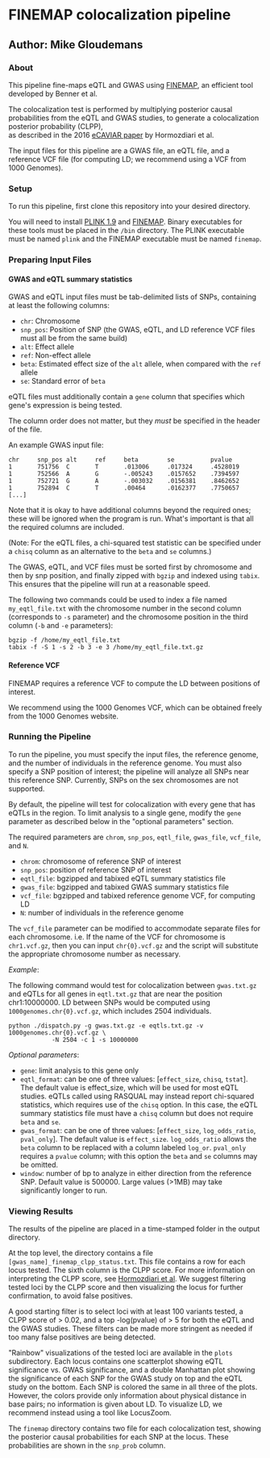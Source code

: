 # FINEMAP colocalization pipeline

## Author: Mike Gloudemans

### About

This pipeline fine-maps eQTL and GWAS using [FINEMAP](http://www.christianbenner.com/), an efficient tool developed by Benner et al.

The colocalization test is performed by multiplying posterior causal probabilities 
from the eQTL and GWAS studies, to generate a colocalization posterior probability (CLPP),  
as described in the 2016 [eCAVIAR paper](https://www.ncbi.nlm.nih.gov/pubmed/27866706) by Hormozdiari et al.

The input files for this pipeline are a GWAS file, an eQTL file, and a reference VCF file (for computing LD;
we recommend using a VCF from 1000 Genomes).

### Setup

To run this pipeline, first clone this repository into your desired directory.

You will need to install [PLINK 1.9](https://www.cog-genomics.org/plink2) and [FINEMAP](http://www.christianbenner.com/).
Binary executables for these tools must be placed in the `/bin` directory. The PLINK executable must be named `plink`
and the FINEMAP executable must be named `finemap`.

### Preparing Input Files

#### GWAS and eQTL summary statistics

GWAS and eQTL input files must be tab-delimited lists of SNPs, containing at least the following columns:

* `chr`: Chromosome
* `snp_pos`: Position of SNP (the GWAS, eQTL, and LD reference VCF files must all be from the same build)
* `alt`: Effect allele
* `ref`: Non-effect allele
* `beta`: Estimated effect size of the `alt` allele, when compared with the `ref` allele
* `se`: Standard error of `beta`

eQTL files must additionally contain a `gene` column that specifies which gene's expression
is being tested.

The column order does not matter, but they _must_ be specified in the header of the file.

An example GWAS input file:
```
chr     snp_pos alt     ref     beta        se          pvalue
1       751756  C       T       .013006     .017324     .4528019
1       752566  A       G       -.005243    .0157652    .7394597
1       752721  G       A       -.003032    .0156381    .8462652
1       752894  C       T       .00464      .0162377    .7750657
[...]
```

Note that it is okay to have additional columns beyond the required ones; these will be ignored when the program is run.
What's important is that all the required columns are included.

(Note: For the eQTL files, a chi-squared test statistic can be specified under a `chisq`
column as an alternative to the `beta` and `se` columns.)

The GWAS, eQTL, and VCF files must be sorted first by chromosome and then by snp position,
and finally zipped with `bgzip` and indexed using `tabix`. This ensures that the pipeline will run
at a reasonable speed.

The following two commands could be used to index a file named `my_eqtl_file.txt` with the chromosome number
in the second column (corresponds to `-s` parameter) and the chromosome position in the third column (`-b` and `-e` parameters):

```
bgzip -f /home/my_eqtl_file.txt
tabix -f -S 1 -s 2 -b 3 -e 3 /home/my_eqtl_file.txt.gz
```

#### Reference VCF

FINEMAP requires a reference VCF to compute the LD between positions of interest.

We recommend using the 1000 Genomes VCF, which can be obtained freely from the 1000 Genomes
website.


### Running the Pipeline

To run the pipeline, you must specify the input files, the reference genome, and the number
of individuals in the reference genome. You must also specify a SNP position of interest; the pipeline
will analyze all SNPs near this reference SNP. Currently, SNPs on the sex chromosomes are not supported.

By default, the pipeline will test for colocalization with every gene that has eQTLs in the region.
To limit analysis to a single gene, modify the `gene` parameter as described below in the "optional
parameters" section.

The required parameters are `chrom`, `snp_pos`, `eqtl_file`, `gwas_file`, `vcf_file`,  and `N`.

* `chrom`: chromosome of reference SNP of interest
* `snp_pos`: position of reference SNP of interest
* `eqtl_file`: bgzipped and tabixed eQTL summary statistics file
* `gwas_file`: bgzipped and tabixed GWAS summary statistics file
* `vcf_file`: bgzipped and tabixed reference genome VCF, for computing LD
* `N`: number of individuals in the reference genome

The `vcf_file` parameter can be modified to accommodate separate files for each chromosome.
i.e. If the name of the VCF for chromosome is `chr1.vcf.gz`, then you can input `chr{0}.vcf.gz`
and the script will substitute the appropriate chromosome number as necessary.



_Example_:

The following command would test for colocalization between `gwas.txt.gz` and eQTLs
for all genes in `eqtl.txt.gz` that are near the position chr1:10000000. LD between SNPs
would be computed using `1000genomes.chr{0}.vcf.gz`, which includes 2504 individuals.

```
python ./dispatch.py -g gwas.txt.gz -e eqtls.txt.gz -v 1000genomes.chr{0}.vcf.gz \
            -N 2504 -c 1 -s 10000000
```

_Optional parameters_:

* `gene`: limit analysis to this gene only
* `eqtl_format`: can be one of three values: [`effect_size`, `chisq`, `tstat`]. The default value is effect_size, which will be used for most eQTL studies. 
    eQTLs called using RASQUAL may instead report chi-squared statistics, which requires use of the `chisq` option. In this case, the eQTL summary statistics file
    must have a `chisq` column but does not require `beta` and `se`.
* `gwas_format`: can be one of three values: [`effect_size`, `log_odds_ratio`, `pval_only`]. The default value is `effect_size`. `log_odds_ratio` allows the `beta`
        column to be replaced with a column labeled `log_or`. `pval_only` requires a `pvalue` column; with this option the `beta` and `se` columns may be omitted.
* `window`: number of bp to analyze in either direction from the reference SNP. Default value is 500000. Large values (>1MB) may take significantly longer to run.

### Viewing Results

The results of the pipeline are placed in a time-stamped folder in the output directory.

At the top level, the directory contains a file `[gwas_name]_finemap_clpp_status.txt`.
This file contains a row for each locus tested. The sixth column is the CLPP score.
For more information on interpreting the CLPP score, see [Hormozdiari et al](https://www.ncbi.nlm.nih.gov/pubmed/27866706).
We suggest filtering tested loci by the CLPP score and then visualizing the locus for further confirmation, to avoid
false positives.

A good starting filter is to select loci with at least 100 variants tested, a CLPP score of > 0.02,
and a top -log(pvalue) of > 5 for both the eQTL and the GWAS studies. These filters can be made more
stringent as needed if too many false positives are being detected.

"Rainbow" visualizations of the tested loci are available in the `plots` subdirectory. Each locus
contains one scatterplot showing eQTL significance vs. GWAS significance, and a double Manhattan plot
showing the significance of each SNP for the GWAS study on top and the eQTL study
on the bottom. Each SNP is colored the same in all three of the plots. However, the colors provide only
information about physical distance in base pairs; no information is given about LD. To visualize
LD, we recommend instead using a tool like LocusZoom.

The `finemap` directory contains two file for each colocalization test, showing the posterior causal
probabilities for each SNP at the locus. These probabilities are shown in the `snp_prob` column.
